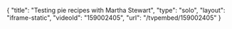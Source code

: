 {
    "title": "Testing pie recipes with Martha Stewart",
    "type": "solo",
    "layout": "iframe-static",
    "videoId": "159002405",
    "url": "\/tvpembed\/159002405"
}